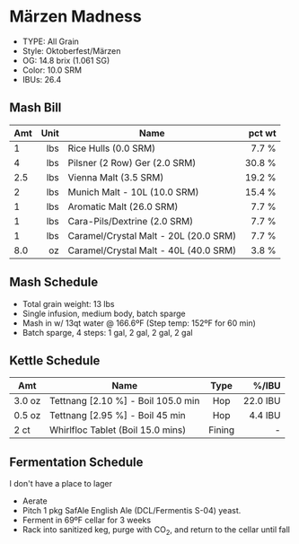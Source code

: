 # Märzen Madness

* TYPE: All Grain
* Style: Oktoberfest/Märzen
* OG: 14.8 brix (1.061 SG)
* Color: 10.0 SRM
* IBUs: 26.4

## Mash Bill

| Amt | Unit | Name                                  | pct wt |
|-----|-----:|---------------------------------------|-------:|
| 1   |  lbs | Rice Hulls (0.0 SRM)                  |  7.7 % |
| 4   |  lbs | Pilsner (2 Row) Ger (2.0 SRM)         | 30.8 % |
| 2.5 |  lbs | Vienna Malt (3.5 SRM)                 | 19.2 % |
| 2   |  lbs | Munich Malt - 10L (10.0 SRM)          | 15.4 % |
| 1   |  lbs | Aromatic Malt (26.0 SRM)              |  7.7 % |
| 1   |  lbs | Cara-Pils/Dextrine (2.0 SRM)          |  7.7 % |
| 1   |  lbs | Caramel/Crystal Malt - 20L (20.0 SRM) |  7.7 % |
| 8.0 |   oz | Caramel/Crystal Malt - 40L (40.0 SRM) |  3.8 % |

## Mash Schedule

* Total grain weight: 13 lbs
* Single infusion, medium body, batch sparge
* Mash in w/ 13qt water @ 166.6ºF (Step temp: 152ºF for 60 min)
* Batch sparge, 4 steps: 1 gal, 2 gal, 2 gal, 2 gal 

## Kettle Schedule

| Amt     | Name                                     | Type   | %/IBU    |
|---------|------------------------------------------|:------:|---------:|
| 3.0  oz | Tettnang [2.10 %] - Boil 105.0 min       | Hop    | 22.0 IBU |
| 0.5  oz | Tettnang [2.95 %] - Boil 45 min          | Hop    |  4.4 IBU |
| 2    ct | Whirlfloc Tablet (Boil 15.0 mins)        | Fining |        - |

## Fermentation Schedule

I don't have a place to lager

* Aerate
* Pitch 1 pkg SafAle English Ale (DCL/Fermentis S-04) yeast.
* Ferment in 69ºF cellar for 3 weeks
* Rack into sanitized keg, purge with CO<sub>2</sub>, and return to the cellar until fall
